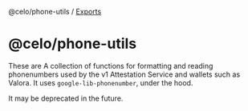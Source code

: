 @celo/phone-utils / [Exports](modules.md)

# @celo/phone-utils

These are A collection of functions for formatting and reading phonenumbers used by the v1 Attestation Service and wallets such as Valora. It uses `google-lib-phonenumber`,  under the hood.

It may be deprecated in the future.
